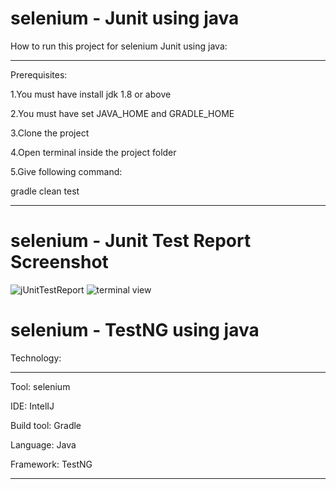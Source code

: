 # selenium - Junit using java

How to run this project for selenium Junit using java:

---

Prerequisites:

1.You must have install jdk 1.8 or above

2.You must have set JAVA_HOME and GRADLE_HOME 

3.Clone the project

4.Open terminal inside the project folder

5.Give following command:

  gradle clean test


---

# selenium - Junit Test Report Screenshot

![jUnitTestReport](https://user-images.githubusercontent.com/50478815/178106402-a0b8bf21-8d08-4641-9df7-778568418b7e.PNG)
![terminal view](https://user-images.githubusercontent.com/50478815/178106405-055d8103-1f07-49a6-b52e-e636f870eefa.PNG)


# selenium - TestNG using java 

Technology:

---

Tool: selenium

IDE: IntelIJ

Build tool: Gradle

Language: Java

Framework: TestNG

---





